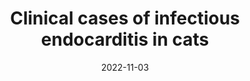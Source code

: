 ---
title: "Clinical cases of infectious endocarditis in cats"
collection: publications
permalink: /publication/2022-11-03-paper-5
#excerpt: 'The study discusses two cases of Infectious Endocarditis (IE) in cats, a disease characterized by inflammation of the endocardium and lesions on the heart valve apparatus. The first case was challenging to diagnose due to the rapid progression of the disease, with the cat’s condition deteriorating significantly within 48 hours of a normal initial echocardiogram result. In the second case, a histopathological examination confirmed an infectious inflammatory process of unclear origin in the endocardium and myocardium. However, the lack of additional laboratory tests, such as bacterial blood culture and PCR diagnosis, limited the ability to propose a hypothesis about the origin and etiology of IE. The study highlights the need for a clear diagnostic algorithm for IE in cats.'
date: 2022-11-03
venue: 'Brazilian Journal of Veterinary Medicine'
paperurl: 'http://iliapopov17.github.io/files/Papers/Clinical cases of infectious endocarditis in cats.pdf'
citation: 'Sereda, T.V.; Petrova, M.A.; <b>Popov, I.V.</b>; Popov, I.V.; Kartashov, S.N.; Ermakov, A.M. <i>Braz. J. Vet. Med.</i> 2022, 44, e002322, [![DOI](https://img.shields.io/badge/DOI-10.29374%2F2527--2179.bjvm002322-blue)](https://doi.org/10.29374/2527-2179.bjvm002322)'
---
